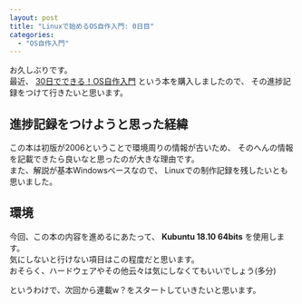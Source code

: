 ```yaml
---
layout: post
title: "Linuxで始めるOS自作入門: 0日目"
categories:
  - "OS自作入門"
---
```


お久しぶりです。  
最近、
[30日でできる！OS自作入門](https://www.amazon.co.jp/dp/B00IR1HYI0/ref=dp-kindle-redirect?_encoding=UTF8&btkr=1)
という本を購入しましたので、
その進捗記録をつけて行きたいと思います。

## 進捗記録をつけようと思った経緯

この本は初版が2006ということで環境周りの情報が古いため、
そのへんの情報を記載できたら良いなと思ったのが大きな理由です。  
また、解説が基本Windowsベースなので、
Linuxでの制作記録を残したいとも思いました。

## 環境

今回、この本の内容を進めるにあたって、
**Kubuntu 18.10 64bits** を使用します。  
気にしないと行けない項目はこの程度だと思います。  
おそらく、ハードウェアやその他云々は気にしなくてもいいでしょう(多分)

というわけで、次回から連載w？をスタートしていきたいと思います。
